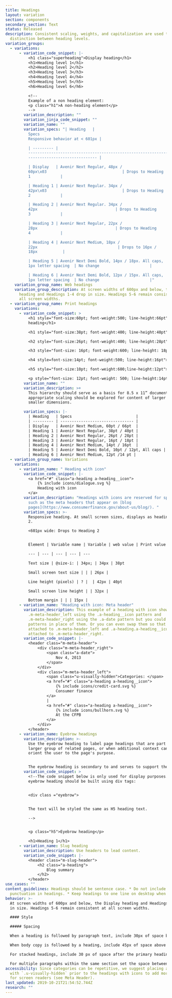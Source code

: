 ```yaml
---
title: Headings
layout: variation
section: components
secondary_section: Text
status: Released
description: Consistent scaling, weights, and capitalization are used to create
  distinction between heading levels.
variation_groups:
  - variations:
      - variation_code_snippet: |-
          <h1 class="superheading">Display heading</h1>
          <h1>Heading level 1</h1>
          <h2>Heading level 2</h2>
          <h3>Heading level 3</h3>
          <h4>Heading level 4</h4>
          <h5>Heading level 5</h5>
          <h6>Heading level 6</h6>

          <!--
          Example of a non heading element:
          <p class="h1">A non-heading element</p>
          -->
        variation_description: ""
        variation_jinja_code_snippet: ""
        variation_name: ""
        variation_specs: "| Heading   |
          Specs                                                             |
          Responsive behavior at < 601px |

          | --------- |
          ----------------------------------------------------------------- |
          ------------------------------ |

          | Display   | Avenir Next Regular, 48px /
          60px\x03                                 | Drops to Heading
          1             |

          | Heading 1 | Avenir Next Regular. 34px /
          42px\x03                                 | Drops to Heading
          2             |

          | Heading 2 | Avenir Next Regular. 34px /
          42px                                  | Drops to Heading
          3             |

          | Heading 3 | Avenir Next Regular, 22px /
          28px                                  | Drops to Heading
          4             |

          | Heading 4 | Avenir Next Medium, 18px /
          22px                                   | Drops to 16px /
          18px           |

          | Heading 5 | Avenir Next Demi Bold, 14px / 18px. All caps,
          1px letter spacing  | No change                      |

          | Heading 6 | Avenir Next Demi Bold, 12px / 15px. All caps,
          1px letter spacing  | No change                      |"
    variation_group_name: Web headings
    variation_group_description: At screen widths of 600px and below, the Display
      heading and Headings 1-4 drop in size. Headings 5-6 remain consistent at
      all screen widths.
  - variation_group_name: Print headings
    variations:
      - variation_code_snippet: >
          <h1 style="font-size:60pt; font-weight:500; line-height:66pt">Display
          heading</h1>

          <h1 style="font-size:38pt; font-weight:400; line-height:40pt">Heading level 1</h1>

          <h2 style="font-size:26pt; font-weight:400; line-height:28pt">Heading level 2</h2>

          <h3 style="font-size: 16pt; font-weight:600; line-height: 18pt">Heading level 3</h3>

          <h4 style=font-size:14pt; font-weight:500; line-height:16pt">Heading level 4</h4>

          <h5 style="font-size:10pt; font-weight:600;line-height:12pt">Heading level 5</h5>

          <p style="font-size: 12pt; font-weight: 500; line-height:14pt">Heading level 6</p>
        variation_name: ""
        variation_description: >+
          This hierarchy should serve as a basis for 8.5 x 11” documents, but
          appropriate scaling should be explored for content of larger or
          smaller dimensions.

        variation_specs: |-
          | Heading   | Specs                            |
          | --------- | -------------------------------- |
          | Display   | Avenir Next Medium, 60pt / 66pt  |
          | Heading 1 | Avenir Next Regular, 38pt / 40pt |
          | Heading 2 | Avenir Next Regular, 26pt / 28pt |
          | Heading 3 | Avenir Next Regular, 16pt / 18pt |
          | Heading 4 | Avenir Next Medium, 14pt / 16pt  |
          | Heading 5 | Avenir Next Demi Bold, 10pt / 12pt, All caps | 
          | Heading 6 | Avenir Next Medium, 12pt /14 pt |
  - variation_group_name: Variations
    variations:
      - variation_name: " Heading with icon"
        variation_code_snippet: |-
          <a href="#" class="a-heading a-heading__icon">
              {% include icons/dialogue.svg %}
              Heading with icon
          </a>
        variation_description: "Headings with icons are reserved for specific use cases,
          such as the meta headers that appear on [blog
          pages](https://www.consumerfinance.gov/about-us/blog/). "
        variation_specs: >-
          Responsive heading. At small screen sizes, displays as heading level
          2.

          <601px wide: Drops to Heading 2


          Element | Variable name | Variable | web value | Print value

          --- | --- | --- | --- | ---

          Text size | @size-i: | 34px; | 34px | 38pt

          Small screen text size | | | 26px |

          Line height (pixels) | ? |  | 42px | 40pt

          Small screen line height | | 32px |

          Bottom margin | | | 15px |
      - variation_name: "Heading with icon: Meta header"
        variation_description: This example of a heading with icon shows
          .m-meta-header_left using the .a-heading__icon pattern and
          .m-meta-header_right using the .a-date pattern but you could use other
          patterns in place of them. Or you can even swap them so that date is
          attached to .m-meta-header_left and .a-heading.a-heading__icon is
          attached to .m-meta-header_right.
        variation_code_snippet: |-
          <header class="m-meta-header">
              <div class="m-meta-header_right">
                  <span class="a-date">
                      Nov 4, 2013
                  </span>
              </div>
              <div class="m-meta-header_left">
                  <span class="u-visually-hidden">Categories: </span>
                  <a href="#" class="a-heading a-heading__icon">
                      {% include icons/credit-card.svg %}
                      Consumer finance
                  </a>
                  |
                  <a href="#" class="a-heading a-heading__icon">
                      {% include icons/bullhorn.svg %}
                      At the CFPB
                  </a>
              </div>
          </header>
      - variation_name: Eyebrow headings
        variation_description: >-
          Use the eyebrow heading to label page headings that are part of a
          larger group of related pages, or when additional context can help
          orient the user to the page's purpose.


          The eyebrow heading is secondary to and serves to support the main page heading. So it should be concise and shorter than the main page heading.
        variation_code_snippet: >
          <!--The code snippet below is only used for display purposes. The
          eyebrow heading should be built using div tags:


          <div class ="eyebrow">


          The text will be styled the same as H5 heading text.

          -->


          <p class="h5">Eyebrow heading</p>

          <h1>Heading 1</h1>
      - variation_name: Slug heading
        variation_description: Use headers to lead content.
        variation_code_snippet: |-
          <header class="m-slug-header">
              <h2 class="a-heading">
                  Blog summary
              </h2>
          </header>
use_cases: ""
content_guidelines: Headings should be sentence case. * Do not include
  punctuation in headings. * Keep headings to one line on desktop when possible.
behavior: >-
  At screen widths of 600px and below, the Display heading and Headings 1-4 drop
  in size. Headings 5-6 remain consistent at all screen widths.

  #### Style

  ##### Spacing

  When a heading is followed by paragraph text, include 30px of space below Display and 15px below Headings 1–6.

  When body copy is followed by a heading, include 45px of space above Heading 2 and 30px above Headings 3–6.

  For stacked headings, include 30 px of space after the primary heading.

  For multiple paragraphs within the same section set the space between paragraphs to 15px."
accessibility: Since categories can be repetitive, we suggest placing a label
  with `.u-visually-hidden` prior to the headings with icons to add more context
  for screen readers (see Meta Header).
last_updated: 2019-10-21T21:54:52.744Z
research: ""
---
```

